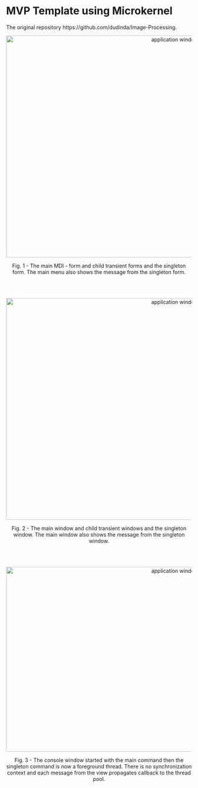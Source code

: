 # MVP Template using Microkernel

<p>The original repository https://github.com/dudinda/Image-Processing.</p>

<p align="center">
    <img src="https://i.imgur.com/9d7KTBB.png" width="900" height = "600" alt="application window">
    <p align="center">Fig. 1 - The main MDI - form and child transient forms and the singleton form. The main menu also shows the message from the singleton form.</p>
</p>
</br>  
</br>    
<p align="center">
    <img src="https://i.imgur.com/mKz937U.png" width="900" height = "600" alt="application window">
    <p align="center">Fig. 2 - The main window and child transient windows and the singleton window. The main window also shows the message from the singleton window.</p>
</p>
</br>  
</br>    
<p align="center">
    <img src="https://i.imgur.com/aPJppc0.png" width="900" height = "500" alt="application window">
    <p align="center">Fig. 3 - The console window started with the main command then the singleton command is now a foreground thread. There is no synchronization context
and each message from the view propagates callback to the thread pool.</p>
</p>

